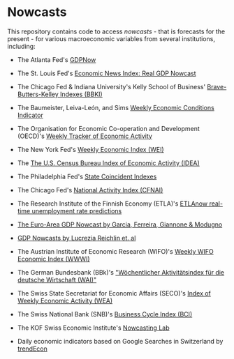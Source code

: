 # Nowcasts

This repository contains code to access *nowcasts* - that is forecasts for the present - for various macroeconomic variables from several institutions, including: 

- The Atlanta Fed's [GDPNow](https://www.atlantafed.org/cqer/research/gdpnow.aspx?panel=1)

- The St. Louis Fed's [Economic News Index: Real GDP Nowcast](https://research.stlouisfed.org/publications/review/2016/12/05/a-macroeconomic-news-index-for-constructing-nowcasts-of-u-s-real-gross-domestic-product-growth/)

- The Chicago Fed & Indiana University's Kelly School of Business' [Brave-Butters-Kelley Indexes (BBKI)](https://www.ibrc.indiana.edu/bbki/)

- The Baumeister, Leiva-León, and Sims [Weekly Economic Conditions Indicator](https://sites.google.com/view/weeklystateindexes/dashboard) 

- The Organisation for Economic Co-operation and Development (OECD)'s [Weekly Tracker of Economic Activity](https://www.oecd.org/economy/weekly-tracker-of-gdp-growth/)

- The New York Fed's [Weekly Economic Index (WEI)](https://www.newyorkfed.org/research/policy/weekly-economic-index#/)

- The [The U.S. Census Bureau Index of Economic Activity (IDEA)](https://www.census.gov/economic-indicators/econ_assets/econindex/index.html) 

- The Philadelphia Fed's [State Coincident Indexes](https://www.philadelphiafed.org/surveys-and-data/regional-economic-analysis/state-coincident-indexes)

- The Chicago Fed's [National Activity Index (CFNAI)](https://www.chicagofed.org/research/data/cfnai/current-data)

- The Research Institute of the Finnish Economy (ETLA)'s [ETLAnow real-time unemployment rate predictions](https://www.etla.fi/en/etlanow/)

- [The Euro-Area GDP Nowcast by Garcia, Ferreira, Giannone & Modugno](https://www.euroareanowcast.com/home)

- [GDP Nowcasts by Lucrezia Reichlin et. al](https://now-casting.com/home)

- The Austrian Institute of Economic Research (WIFO)'s [Weekly WIFO Economic Index (WWWI)](https://www.wifo.ac.at/jart/prj3/wifo/main.jart?rel=en&content-id=1564766301706)

- The German Bundesbank (BBk)'s ["Wöchentlicher Aktivitätsindex für die deutsche Wirtschaft (WAI)"](https://www.bundesbank.de/de/statistiken/konjunktur-und-preise/woechentlicher-aktivitaetsindex/woechentlicher-aktivitaetsindex-fuer-die-deutsche-wirtschaft-833774)

- The Swiss State Secretariat for Economic Affairs (SECO)'s [Index of Weekly Economic Activity (WEA)](https://www.seco.admin.ch/seco/en/home/wirtschaftslage---wirtschaftspolitik/Wirtschaftslage/indikatoren/wwa.html)

- The Swiss National Bank (SNB)'s [Business Cycle Index (BCI)](https://data.snb.ch/en/topics/snb/chart/snbbcich)

- The KOF Swiss Economic Institute's [Nowcasting Lab](https://nowcastinglab.org/map)

- Daily economic indicators based on Google Searches in Switzerland by [trendEcon](https://www.trendecon.org/)